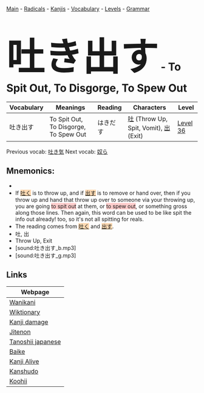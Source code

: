 <style> bigfont {font-size: 100px}</style>
[Main](../README.md) -
[Radicals](../radicals.md) -
[Kanjis](../kanjis.md) -
[Vocabulary](../vocabulary.md) -
[Levels](../levels.md) -
[Grammar](../grammar.md)
# <bigfont> 吐き出す</bigfont> - To Spit Out, To Disgorge, To Spew Out 

| Vocabulary | Meanings | Reading | Characters | Level |
| --- | --- | --- | --- | --- |
| 吐き出す | To Spit Out, To Disgorge, To Spew Out | はきだす |  [吐](../kanjis/吐.md) (Throw Up, Spit, Vomit), [出](../kanjis/出.md) (Exit) | [Level 36](../levels/wk_level36.md) |

Previous vocab: [吐き気](吐き気.md) Next vocab: [奴ら](奴ら.md) 

## Mnemonics:

* 
* If <span style="background-color:#fed8b1"> [吐く](https://jisho.org/search/吐く)</span> is to throw up, and if <span style="background-color:#fed8b1"> [出す](https://jisho.org/search/出す)</span> is to remove or hand over, then if you throw up and hand that throw up over to someone via your throwing up, you are going <span style="background-color:#ffcccb"> to spit out</span> at them, or <span style="background-color:#ffcccb"> to spew out</span>, or something gross along those lines. Then again, this word can be used to be like spit the info out already! too, so it's not all spitting for reals.
* The reading comes from <span style="background-color:#fed8b1"> [吐く](https://jisho.org/search/吐く)</span> and <span style="background-color:#fed8b1"> [出す](https://jisho.org/search/出す)</span>.
* 吐, 出
* Throw Up, Exit
* [sound:吐き出す_b.mp3]
* [sound:吐き出す_g.mp3]


## Links 

| Webpage |
| --- |
| [Wanikani          ](https://www.wanikani.com/kanji/吐き出す) |
| [Wiktionary        ](https://en.wiktionary.org/wiki/吐き出す) |
| [Kanji damage      ](http://www.kanjidamage.com/kanji/search?utf8=✓&q=吐き出す) |
| [Jitenon           ](https://jitenon.com/kanji/吐き出す) |
| [Tanoshii japanese ](https://www.tanoshiijapanese.com/dictionary/kanji.cfm?k=吐き出す) |
| [Baike             ](https://baike.baidu.com/item/吐き出す) |
| [Kanji Alive       ](https://app.kanjialive.com/吐き出す) |
| [Kanshudo          ](https://www.kanshudo.com/searchmn?q=吐き出す) |
| [Koohii            ](https://kanji.koohii.com/study/kanji/吐き出す) |
